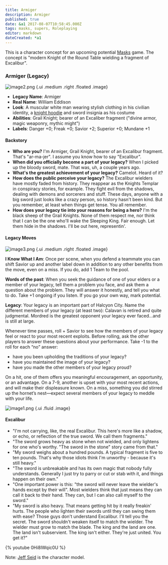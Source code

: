 ```yaml
---
title: Armiger
description: Armiger
published: true
date: &a1 2017-08-07T10:58:45.000Z
tags: masks, supers, Roleplaying
editor: markdown
dateCreated: *a1
---
```


This is a character concept for an upcoming potential [Masks](http://www.magpiegames.com/masks/) game.
The concept is "modern Knight of the Round Table wielding a fragment of Excalibur".

<!-- more -->

### Armiger (Legacy)

![image2.png](/assets/rpg/armiger/image2.png) {.ui .medium .right .floated .image}

* **Legacy Name**: Armiger
* **Real Name**: William Eddison
* **Look**: A muscular white man wearing stylish clothing in his civilian identity, a [knight hoodie](https://knighthoodies.com/) and sword insignia as his costume
* **Abilities**: Grail Knight; bearer of an Excaliber fragment ("divine armor, magic weaponry, mythic might")
* **Labels**: Danger +0; Freak +0; Savior +2; Superior +0; Mundane +1

#### Backstory

* **Who are you?** I'm Armiger, Grail Knight, bearer of an Excalibur fragment. That's "ar-ma-jer". I assume you know how to say "Excalibur".
* **When did you officially become a part of your legacy?** When I picked up the bloody sword, mate. That was, uh, a couple years ago.
* **What's the greatest achievement of your legacy?** Camelot. Heard of it?
* **How does the public perceive your legacy?** The Excalibur wielders have mostly faded from history. They reappear as the Knights Templar in conspiracy stories, for example. They fight evil from the shadows, dealing with demons and sorcerers and stuff. These days, anyone with a big sword just looks like a crazy person, so history hasn't been kind. But you remember, at least when things get tense. You all remember.
* **How does your legacy tie into your reasons for being a hero?** I'm the black sheep of the Grail Knights. None of them respect me, nor think that I can be the one who'll wake the Sleeping King. Fair enough. Let them hide in the shadows. I'll be out here, representin'.

#### Legacy Moves

![image3.png](/assets/rpg/armiger/image3.png) {.ui .medium .right .floated .image}

**I Know What I Am**: Once per scene, when you defend a teammate you can shift Savior up and another label down in addition to any other benefits from the move, even on a miss. If you do, add 1 Team to the pool.

**Words of the past**: When you seek the guidance of one of your elders or a member of your legacy, tell them a problem you face, and ask them a question about the problem. They will answer it honestly, and tell you what to do. Take +1 ongoing if you listen. If you go your own way, mark potential.

**Legacy**: Your legacy is an important part of Halcyon City. Name the different members of your legacy (at least two):
Calavan is retired and quite judgmental.
Mordred is the greatest opponent your legacy ever faced...and is still at large.

Whenever time passes, roll + Savior to see how the members of your legacy feel or react to your
most recent exploits. Before rolling, ask the other players to answer these questions about your
performance. Take -1 to the roll for each “no” answer:

* have you been upholding the traditions of your legacy?
* have you maintained the image of your legacy?
* have you made the other members of your legacy proud?

On a hit, one of them offers you meaningful encouragement, an opportunity, or an advantage. On
a 7-9, another is upset with your most recent actions, and will make their displeasure known. On
a miss, something you did stirred up the hornet’s nest—expect several members of your legacy to
meddle with your life.

![image1.png](/assets/rpg/armiger/image1.png) {.ui .fluid .image}

#### Excalibur
* "I'm not carrying, like, the real Excalibur. This here's more like a shadow, or echo, or reflection of the true sword. We call them fragments."
* "The sword grows heavy as stone when not wielded, and only lightens for one who's worthy. "The sword in the stone" story came from that."
* "My sword weighs about a hundred pounds. A typical fragment is five to ten pounds. That's why those idiots think I'm unworthy - because it's still heavy."
* "The sword is unbreakable and has its own magic that nobody fully understands. Generally I just try to parry or cut or stab with it, and things happen on their own."
* "One important power is this: "the sword will never leave the wielder's hands except by their will". Most wielders think that just means they can call it back to their hand. They can, but I can also call myself to the sword."
* "My sword is also heavy. That means getting hit by it really freakin' hurts. The people who lighten their swords until they can swing them with ease? Those guys don't understand Excalibur.
I'll tell you the secret. The sword shouldn't weaken itself to match the wielder. The wielder must grow to match the blade. The king and the land are one. The land isn't subservient. The king isn't either. They're just united. You get it?"

{% youtube 0Hi8IWqic0U %}

Note: [Jeff Seid](https://jeffseid.com/) is the character model.